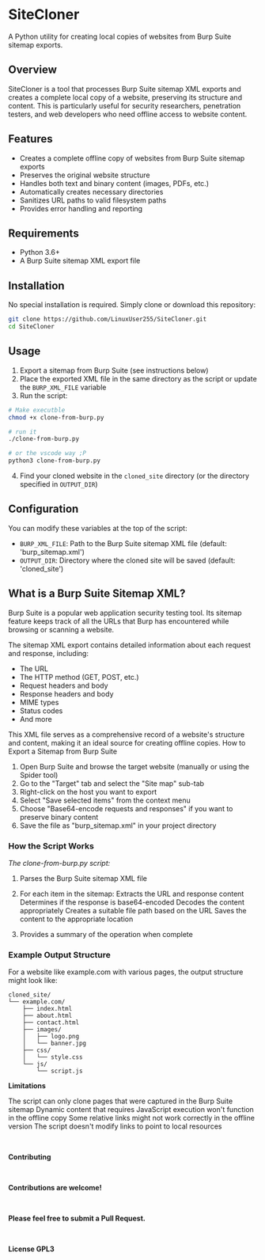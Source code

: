 # SiteCloner

A Python utility for creating local copies of websites from Burp Suite sitemap exports.

## Overview

SiteCloner is a tool that processes Burp Suite sitemap XML exports and creates a complete local copy of a website, preserving its structure and content. This is particularly useful for security researchers, penetration testers, and web developers who need offline access to website content.

## Features

- Creates a complete offline copy of websites from Burp Suite sitemap exports
- Preserves the original website structure
- Handles both text and binary content (images, PDFs, etc.)
- Automatically creates necessary directories
- Sanitizes URL paths to valid filesystem paths
- Provides error handling and reporting

## Requirements

- Python 3.6+
- A Burp Suite sitemap XML export file

## Installation

No special installation is required. Simply clone or download this repository:

```bash
git clone https://github.com/LinuxUser255/SiteCloner.git
cd SiteCloner
````
## Usage

1. Export a sitemap from Burp Suite (see instructions below)
2. Place the exported XML file in the same directory as the script or update the `BURP_XML_FILE` variable
3. Run the script:

```bash
# Make executble
chmod +x clone-from-burp.py

# run it
./clone-from-burp.py

# or the vscode way ;P
python3 clone-from-burp.py
```

4. Find your cloned website in the `cloned_site` directory (or the directory specified in `OUTPUT_DIR`)

## Configuration

You can modify these variables at the top of the script:
- `BURP_XML_FILE`: Path to the Burp Suite sitemap XML file (default: 'burp_sitemap.xml')
- `OUTPUT_DIR`: Directory where the cloned site will be saved (default: 'cloned_site')

## What is a Burp Suite Sitemap XML?

Burp Suite is a popular web application security testing tool. Its sitemap feature keeps track of all the URLs that Burp has encountered while browsing or scanning a website.

The sitemap XML export contains detailed information about each request and response, including:
- The URL
- The HTTP method (GET, POST, etc.)
- Request headers and body
- Response headers and body
- MIME types
- Status codes
- And more


This XML file serves as a comprehensive record of a website's structure and content, making it an ideal source for creating offline copies.
How to Export a Sitemap from Burp Suite

1. Open Burp Suite and browse the target website (manually or using the Spider tool)
2. Go to the "Target" tab and select the "Site map" sub-tab
3. Right-click on the host you want to export
4. Select "Save selected items" from the context menu
5. Choose "Base64-encode requests and responses" if you want to preserve binary content
6. Save the file as "burp_sitemap.xml" in your project directory

### How the Script Works
_The clone-from-burp.py script:_


1. Parses the Burp Suite sitemap XML file
2. For each item in the sitemap:
   Extracts the URL and response content
   Determines if the response is base64-encoded
   Decodes the content appropriately
   Creates a suitable file path based on the URL
   Saves the content to the appropriate location

3. Provides a summary of the operation when complete

### Example Output Structure
For a website like example.com with various pages, the output structure might look like:

```
cloned_site/
└── example.com/
    ├── index.html
    ├── about.html
    ├── contact.html
    ├── images/
    │   ├── logo.png
    │   └── banner.jpg
    ├── css/
    │   └── style.css
    └── js/
        └── script.js
```
**Limitations**

The script can only clone pages that were captured in the Burp Suite sitemap
Dynamic content that requires JavaScript execution won't function in the offline copy
Some relative links might not work correctly in the offline version
The script doesn't modify links to point to local resources

<br>

**Contributing**

<br>

**Contributions are welcome!**

<br>

**Please feel free to submit a Pull Request.**

<br>

**License GPL3**

<br>


